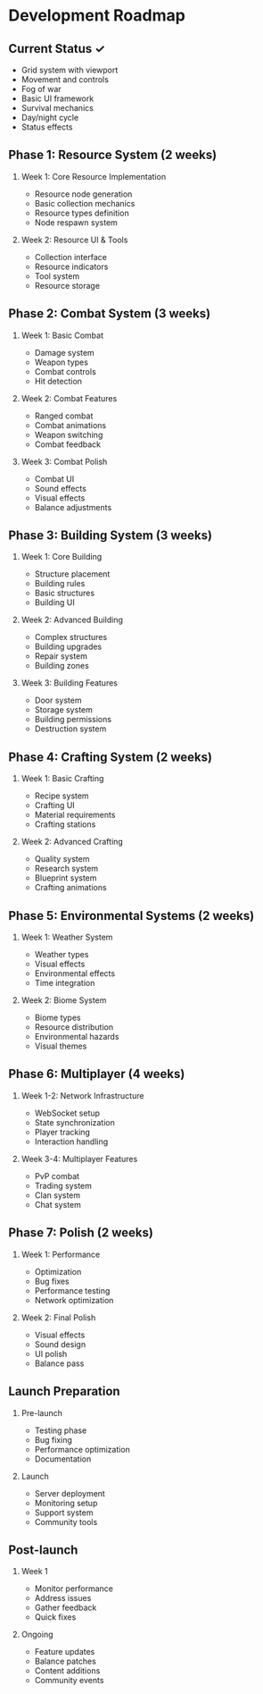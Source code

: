 # Development Roadmap

## Current Status ✓
- Grid system with viewport
- Movement and controls
- Fog of war
- Basic UI framework
- Survival mechanics
- Day/night cycle
- Status effects

## Phase 1: Resource System (2 weeks)
1. Week 1: Core Resource Implementation
   - Resource node generation
   - Basic collection mechanics
   - Resource types definition
   - Node respawn system

2. Week 2: Resource UI & Tools
   - Collection interface
   - Resource indicators
   - Tool system
   - Resource storage

## Phase 2: Combat System (3 weeks)
1. Week 1: Basic Combat
   - Damage system
   - Weapon types
   - Combat controls
   - Hit detection

2. Week 2: Combat Features
   - Ranged combat
   - Combat animations
   - Weapon switching
   - Combat feedback

3. Week 3: Combat Polish
   - Combat UI
   - Sound effects
   - Visual effects
   - Balance adjustments

## Phase 3: Building System (3 weeks)
1. Week 1: Core Building
   - Structure placement
   - Building rules
   - Basic structures
   - Building UI

2. Week 2: Advanced Building
   - Complex structures
   - Building upgrades
   - Repair system
   - Building zones

3. Week 3: Building Features
   - Door system
   - Storage system
   - Building permissions
   - Destruction system

## Phase 4: Crafting System (2 weeks)
1. Week 1: Basic Crafting
   - Recipe system
   - Crafting UI
   - Material requirements
   - Crafting stations

2. Week 2: Advanced Crafting
   - Quality system
   - Research system
   - Blueprint system
   - Crafting animations

## Phase 5: Environmental Systems (2 weeks)
1. Week 1: Weather System
   - Weather types
   - Visual effects
   - Environmental effects
   - Time integration

2. Week 2: Biome System
   - Biome types
   - Resource distribution
   - Environmental hazards
   - Visual themes

## Phase 6: Multiplayer (4 weeks)
1. Week 1-2: Network Infrastructure
   - WebSocket setup
   - State synchronization
   - Player tracking
   - Interaction handling

2. Week 3-4: Multiplayer Features
   - PvP combat
   - Trading system
   - Clan system
   - Chat system

## Phase 7: Polish (2 weeks)
1. Week 1: Performance
   - Optimization
   - Bug fixes
   - Performance testing
   - Network optimization

2. Week 2: Final Polish
   - Visual effects
   - Sound design
   - UI polish
   - Balance pass

## Launch Preparation
1. Pre-launch
   - Testing phase
   - Bug fixing
   - Performance optimization
   - Documentation

2. Launch
   - Server deployment
   - Monitoring setup
   - Support system
   - Community tools

## Post-launch
1. Week 1
   - Monitor performance
   - Address issues
   - Gather feedback
   - Quick fixes

2. Ongoing
   - Feature updates
   - Balance patches
   - Content additions
   - Community events